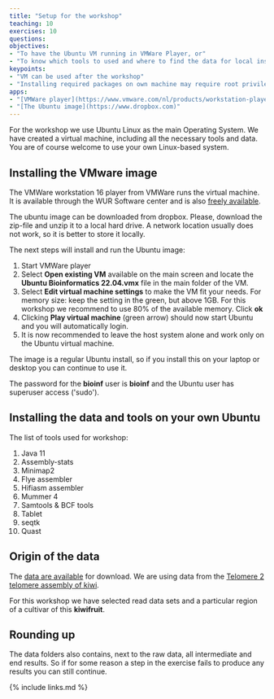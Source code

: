 ```yaml
---
title: "Setup for the workshop"
teaching: 10
exercises: 10
questions: 
objectives:
- "To have the Ubuntu VM running in VMWare Player, or"
- "To know which tools to used and where to find the data for local installation"
keypoints:
- "VM can be used after the workshop"
- "Installing required packages on own machine may require root privileges."
apps:
- "[VMWare player](https://www.vmware.com/nl/products/workstation-player.html)"
- "[The Ubuntu image](https://www.dropbox.com)"
---
```


For the workshop we use Ubuntu Linux as the main Operating System. We have created a virtual machine, including all the necessary tools and data. You are of course welcome to use your own Linux-based system.

## Installing the VMware image

The VMWare workstation 16 player from VMWare runs the virtual machine. It is available through the WUR Software center and is also [freely available](https://www.vmware.com/nl/products/workstation-player.html). 

The ubuntu image can be downloaded from dropbox. Please, download the zip-file and unzip it to a local hard drive. A network location usually does not work, so it is better to store it locally.

The next steps will install and run the Ubuntu image:

1. Start VMWare player
2. Select **Open existing VM** available on the main screen and locate the **Ubuntu Bioinformatics 22.04.vmx** file in the main folder of the VM.
3. Select **Edit virtual machine settings** to make the VM fit your needs. For memory size: keep the setting in the green, but above 1GB. For this workshop we recommend to use 80% of the available memory. Click **ok**
4. Clicking **Play virtual machine** (green arrow) should now start Ubuntu and you will automatically login.
5. It is now recommended to leave the host system alone and work only on the Ubuntu virtual machine.

The image is a regular Ubuntu install, so if you install this on your laptop or desktop you can continue to use it.

The password for the **bioinf** user is **bioinf** and the Ubuntu user has superuser access ('sudo').  

## Installing the data and tools on your own Ubuntu

The list of tools used for workshop:

1. Java 11
2. Assembly-stats
3. Minimap2
4. Flye assembler
5. Hifiasm assembler 
6. Mummer 4
7. Samtools & BCF tools
8. Tablet
9. seqtk
10. Quast

## Origin of the data

The [data are available](https://dropbox.com) for download. We are using data from the [Telomere 2 telomere assembly of kiwi](https://academic.oup.com/hr/article/10/2/uhac264/6865344).

For this workshop we have selected read data sets and a particular region of a cultivar of this **kiwifruit**. 

## Rounding up

The data folders also contains, next to the raw data, all intermediate and end results. So if for some reason a step in the exercise fails to produce any results you can still continue.

{% include links.md %}
